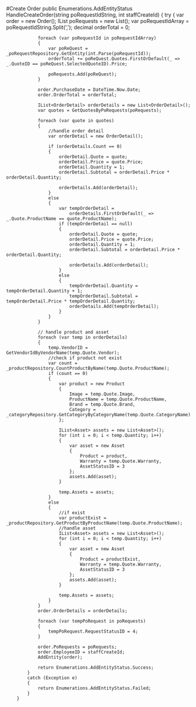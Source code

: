#Create Order
public Enumerations.AddEntityStatus HandleCreateOrder(string poRequestIdString, int staffCreateId)
        {
            try
            {
                var order = new Order();
                IList<PoRequest> poRequests = new List<PoRequest>();
                var poRequestIdArray = poRequestIdString.Split(',');
                decimal orderTotal = 0;

                foreach (var poRequestId in poRequestIdArray)
                {
                    var poReQuest = _poRequestRepository.GetEntity(int.Parse(poRequestId));
                    orderTotal += poReQuest.Quotes.FirstOrDefault(_ => _.QuoteID == poReQuest.SelectedQuoteID).Price;

                    poRequests.Add(poReQuest);
                }

                order.PurchaseDate = DateTime.Now.Date;
                order.OrderTotal = orderTotal;

                IList<OrderDetail> orderDetails = new List<OrderDetail>();
                var quotes = GetQuotesByPoRequests(poRequests);

                foreach (var quote in quotes)
                {
                    //handle order detail
                    var orderDetail = new OrderDetail();

                    if (orderDetails.Count == 0)
                    {
                        orderDetail.Quote = quote;
                        orderDetail.Price = quote.Price;
                        orderDetail.Quantity = 1;
                        orderDetail.Subtotal = orderDetail.Price * orderDetail.Quantity;

                        orderDetails.Add(orderDetail);
                    }
                    else
                    {
                        var tempOrderDetail =
                            orderDetails.FirstOrDefault(_ => _.Quote.ProductName == quote.ProductName);
                        if (tempOrderDetail == null)
                        {
                            orderDetail.Quote = quote;
                            orderDetail.Price = quote.Price;
                            orderDetail.Quantity = 1;
                            orderDetail.Subtotal = orderDetail.Price * orderDetail.Quantity;

                            orderDetails.Add(orderDetail);
                        }
                        else
                        {
                            tempOrderDetail.Quantity = tempOrderDetail.Quantity + 1;
                            tempOrderDetail.Subtotal = tempOrderDetail.Price * tempOrderDetail.Quantity;
                            orderDetails.Add(tempOrderDetail);
                        }
                    }
                }

                // handle product and asset 
                foreach (var temp in orderDetails)
                {
                    temp.VendorID = GetVendorIdByVendorName(temp.Quote.Vendor);
                    //check if product not exist
                    var count = _productRepository.CountProductByName(temp.Quote.ProductName);
                    if (count == 0)
                    {
                        var product = new Product
                        {
                            Image = temp.Quote.Image,
                            ProductName = temp.Quote.ProductName,
                            Brand = temp.Quote.Brand,
                            Category = _categoryRepository.GetCategoryByCategoryName(temp.Quote.CategoryName)
                        };

                        IList<Asset> assets = new List<Asset>();
                        for (int i = 0; i < temp.Quantity; i++)
                        {
                            var asset = new Asset
                            {
                                Product = product,
                                Warranty = temp.Quote.Warranty,
                                AssetStatusID = 3
                            };
                            assets.Add(asset);
                        }

                        temp.Assets = assets;
                    }
                    else
                    {
                        //if exist
                        var productExist = _productRepository.GetProductByProductName(temp.Quote.ProductName);
                        //handle asset
                        IList<Asset> assets = new List<Asset>();
                        for (int i = 0; i < temp.Quantity; i++)
                        {
                            var asset = new Asset
                            {
                                Product = productExist,
                                Warranty = temp.Quote.Warranty,
                                AssetStatusID = 3
                            };
                            assets.Add(asset);
                        }

                        temp.Assets = assets;
                    }
                }
                order.OrderDetails = orderDetails;

                foreach (var tempPoRequest in poRequests)
                {
                    tempPoRequest.RequestStatusID = 4;
                }

                order.PoRequests = poRequests;
                order.EmployeeID = staffCreateId;
                AddEntity(order);

                return Enumerations.AddEntityStatus.Success;
            }
            catch (Exception e)
            {
                return Enumerations.AddEntityStatus.Failed;
            }
        }
